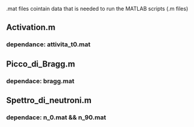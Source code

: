 .mat files cointain data that is needed to run the MATLAB scripts (.m files)

## Activation.m
### dependance: attivita_t0.mat

## Picco_di_Bragg.m
### dependace: bragg.mat

## Spettro_di_neutroni.m
### dependace: n_0.mat && n_90.mat
